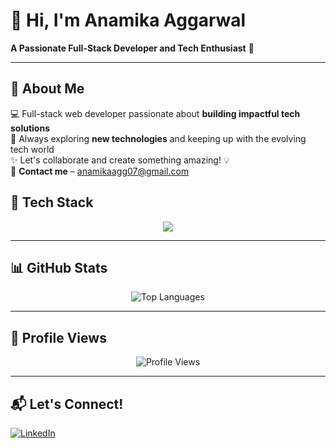 # 🌟 Hi, I'm **Anamika Aggarwal**  
**A Passionate Full-Stack Developer and Tech Enthusiast** 🚀  

---

## 📌 **About Me**  
💻 Full-stack web developer passionate about **building impactful tech solutions**  
🚀 Always exploring **new technologies** and keeping up with the evolving tech world  
✨ Let's collaborate and create something amazing! 💡  
📧 **Contact me** – anamikaagg07@gmail.com


## 🚀 **Tech Stack**  
<div align="center">
  <img src="https://skillicons.dev/icons?i=react,tailwind,bootstrap,html,css,js,ts,nodejs,express,mysql,mongodb,cpp,python" />
</div>

---

## 📊 **GitHub Stats**  
<div align="center">
  <img src="https://github-readme-stats.vercel.app/api/top-langs/?username=Anamika1608&layout=compact&theme=radical" alt="Top Languages" />
</div>   

---

## 👀 **Profile Views**  
<div align="center">
  <img src="https://komarev.com/ghpvc/?username=Anamika1608&color=blue&style=for-the-badge" alt="Profile Views" />
</div>  

---

## 📬 **Let's Connect!**  
<div align="">
  <a href="https://www.linkedin.com/in/anamikaaggarwal12/">
    <img src="https://skillicons.dev/icons?i=linkedin" alt="LinkedIn" />
  </a>
</div>


